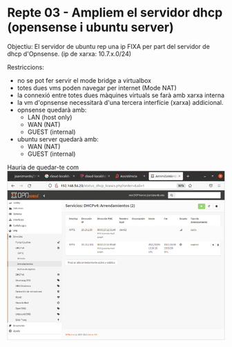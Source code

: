 # Repte 03 - Ampliem el servidor dhcp (opensense i ubuntu server)

Objectiu: El servidor de ubuntu rep una ip FIXA per part del servidor de dhcp d'Opnsense. (ip de xarxa: 10.7.x.0/24)

Restriccions:  
- no se pot fer servir el mode bridge a virtualbox  
- totes dues vms poden navegar per internet (Mode NAT)
- la connexió entre totes dues màquines virtuals se farà amb xarxa interna  
- la vm d'opnsense necessitarà d'una tercera interfície (xarxa) addicional.  
- opnsense  quedarà amb:
  - LAN (host only)  
  - WAN (NAT)  
  - GUEST (internal)
- ubuntu server quedarà amb:
  - WAN (NAT)
  - GUEST (internal)

Hauria de quedar-te com ![aquesta](dhcp-fixa.png)

